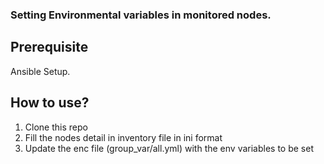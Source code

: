 ### Setting Environmental variables in monitored nodes.

## Prerequisite
 Ansible Setup.

## How to use?

1. Clone this repo
2. Fill the nodes detail in inventory file in ini format
3. Update the enc file (group_var/all.yml) with the env variables to be set